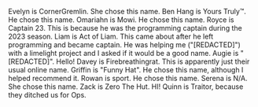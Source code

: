 Evelyn is CornerGremlin. She chose this name.
Ben Hang is Yours Truly™. He chose this name.
Omariahn is Mowi. He chose this name.
Royce is Captain 23. This is because he was the programming captain during the 2023 season.
Liam is Act of Liam. This came about after he left programming and became captain. He was helping me ("[REDACTED]") with a limelight project and I asked if it would be a good name.
Augie is "[REDACTED]". Hello!
Davey is Firebreathingrat. This is apparently just their usual online name. 
Griffin is "Funny Hat". He chose this name, although I helped recommend it. 
Rowan is sport. He chose this name. 
Serena is N/A. She chose this name.
Zack is Zero The Hut. HI!
Quinn is Traitor, because they ditched us for Ops. 